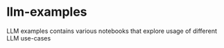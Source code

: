 # llm-examples
LLM examples contains various notebooks that explore usage of different LLM use-cases
